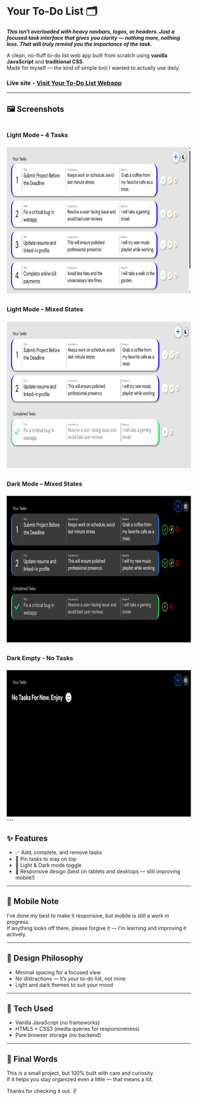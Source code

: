 # Your To-Do List 🗂️
***This isn't overloaded with heavy navbars, logos, or headers. Just a focused task interface that gives you clarity — nothing more, nothing less. That will truly remind you the importance of the task.***

A clean, no-fluff to-do list web app built from scratch using **vanilla JavaScript** and **traditional CSS**.  
Made for myself — the kind of simple tool I wanted to actually use daily.

### Live site - [Visit Your To-Do List Webapp](https://your-to-list-app.netlify.app/)

---

## 🖼️ Screenshots

<div style="display: flex; flex-direction: column; gap: 10px;">
    <div style="display: flex; flex-direction: column; gap: 7px;">
    <h3>Light Mode – 4 Tasks</h3>
    <img src="screenshots/light-all.png" style="width: 800px; height: 400px;">
    </div>
    <div style="display: flex; flex-direction: column; gap: 7px;">
    <h3>Light Mode – Mixed States</h3>
    <img src="screenshots/light-mixed.png" style="width: 800px; height: 400px;">
    </div>
    <div style="display: flex; flex-direction: column; gap: 7px;">
    <h3>Dark Mode – Mixed States</h3>
    <img src="screenshots/dark-mixed.png" style="width: 800px; height: 400px;">
    </div>
    <div style="display: flex; flex-direction: column; gap: 7px;">
    <h3>Dark Empty - No Tasks</h3>
    <img src="screenshots/dark-empty.png" style="width: 800px; height: 400px;">
    </div>
</div>
---

## ✨ Features

- ✅ Add, complete, and remove tasks
- 📌 Pin tasks to stay on top
- 🌙 Light & Dark mode toggle
- 📱 Responsive design (best on tablets and desktops — still improving mobile!)

---

## 📱 Mobile Note

I’ve done my best to make it responsive, but mobile is still a work in progress.  
If anything looks off there, please forgive it — I’m learning and improving it actively.

---

## 🌈 Design Philosophy

- Minimal spacing for a focused view
- No distractions — it’s *your* to-do list, not mine
- Light and dark themes to suit your mood

---

## 🧪 Tech Used

- Vanilla JavaScript (no frameworks)
- HTML5 + CSS3 (media queries for responsiveness)
- Pure browser storage (no backend)

---


## 🙌 Final Words

This is a small project, but 100% built with care and curiosity.  
If it helps you stay organized even a little — that means a lot.

Thanks for checking it out. ✌️
